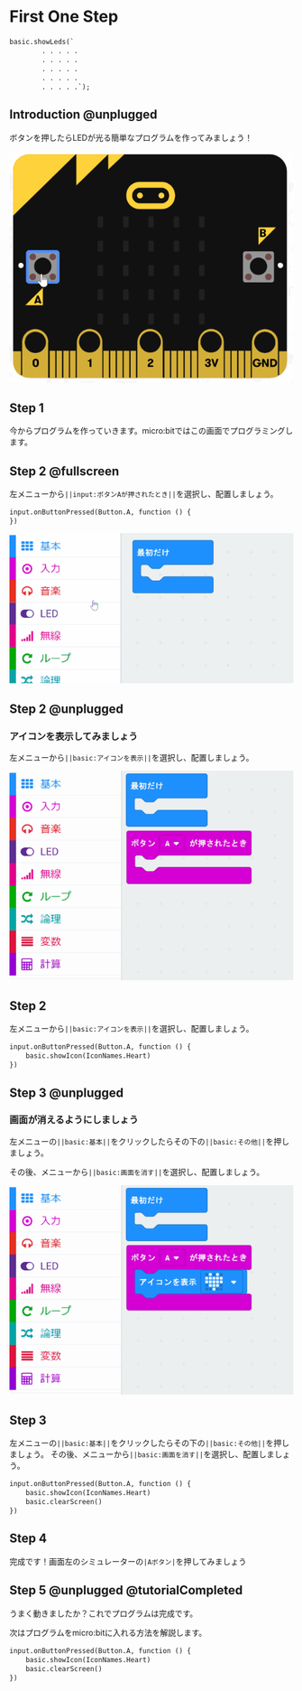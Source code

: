 # First One Step

```ghost
basic.showLeds(`
        . . . . .
        . . . . .
        . . . . .
        . . . . .
        . . . . .`);
```

## Introduction @unplugged



ボタンを押したらLEDが光る簡単なプログラムを作ってみましょう！

![](https://github.com/aoirohn/microbit-tutorial/blob/master/animation/flashing_heart.gif?raw=true)

## Step 1 

今からプログラムを作っていきます。micro:bitではこの画面でプログラミングします。


## Step 2 @fullscreen

左メニューから``||input:ボタンAが押されたとき||``を選択し、配置しましょう。

```blocks
input.onButtonPressed(Button.A, function () {
})
```
![](https://github.com/aoirohn/microbit-tutorial/blob/master/animation/onPushButtonA.gif?raw=true)


## Step 2 @unplugged

### アイコンを表示してみましょう

左メニューから``||basic:アイコンを表示||``を選択し、配置しましょう。


![](https://github.com/aoirohn/microbit-tutorial/blob/master/animation/showIcon.gif?raw=true)



## Step 2

左メニューから``||basic:アイコンを表示||``を選択し、配置しましょう。



```blocks
input.onButtonPressed(Button.A, function () {
    basic.showIcon(IconNames.Heart)
})
```



## Step 3 @unplugged

### 画面が消えるようにしましょう

左メニューの``||basic:基本||``をクリックしたらその下の``||basic:その他||``を押しましょう。

その後、メニューから``||basic:画面を消す||``を選択し、配置しましょう。


![](https://github.com/aoirohn/microbit-tutorial/blob/master/animation/clearScreen.gif?raw=true)


## Step 3

左メニューの``||basic:基本||``をクリックしたらその下の``||basic:その他||``を押しましょう。
その後、メニューから``||basic:画面を消す||``を選択し、配置しましょう。

```blocks
input.onButtonPressed(Button.A, function () {
    basic.showIcon(IconNames.Heart)
    basic.clearScreen()
})
```

## Step 4

完成です！画面左のシミュレーターの``|Aボタン|``を押してみましょう


## Step 5 @unplugged @tutorialCompleted

うまく動きましたか？これでプログラムは完成です。

次はプログラムをmicro:bitに入れる方法を解説します。

```blocks
input.onButtonPressed(Button.A, function () {
    basic.showIcon(IconNames.Heart)
    basic.clearScreen()
})
```
